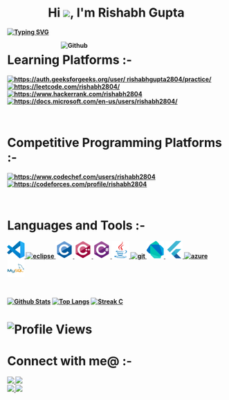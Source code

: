 <h1 align="center"> 
  Hi 
  <img 
    src="https://raw.githubusercontent.com/Rishabh2804/Rishabh2804/master/Resources/wave.gif" width="30px">, 
    I'm <b>Rishabh Gupta 
</h1> 


[![Typing SVG](https://readme-typing-svg.herokuapp.com?size=40&color=%23F7E727&center=true&width=1000&lines=I'm+an+aspiring+Developer;I'm+a+Competitive+Programmer;I'm+a+Learning+Enthusiast;I'm+an+Explorer)](https://git.io/typing-svg)

<img width="380" align="right" alt="Github"
src="https://raw.githubusercontent.com/Rishabh2804/Rishabh2804/master/Resources/Developer.gif" 
/> 


# <b>Learning Platforms :-</b>
<p align="left"> 
<!-- GeeksForGeeks -->
 <a
    href=https://auth.geeksforgeeks.org/user/rishabhgupta2804/practice/
    target="_blank">
    <img 
        src="https://raw.githubusercontent.com/Rishabh2804/github-profile-readme-generator/master/src/images/icons/Social/geeks-for-geeks.svg"
        alt="https://auth.geeksforgeeks.org/user/ rishabhgupta2804/practice/" height="30" width="50" 
    />
 </a> 
 <!-- LeetCode -->
 <a 
    href=https://leetcode.com/Rishabh2804/
    target="blank">
    <img 
        src="https://raw.githubusercontent.com/Rishabh2804/github-profile-readme-generator/master/src/images/icons/Social/leet-code.svg"
        alt="https://leetcode.com/rishabh2804/" height="30" width = "50"
    />
 </a>
 <!-- HackerRank -->
 <a 
    href=https://www.hackerrank.com/Rishabh2804 
    target="blank">    
    <img 
        src="https://raw.githubusercontent.com/Rishabh2804/github-profile-readme-generator/master/src/images/icons/Social/hackerrank.svg"
        alt="https://www.hackerrank.com/rishabh2804" height="30" width="40" 
    />
 </a>
 <!-- MS-Learn -->
 <a
    href=https://docs.microsoft.com/en-us/users/rishabh2804/
    target="blank">
    <img 
        src="https://raw.githubusercontent.com/Rishabh2804/Rishabh2804/master/Resources/Icons/Microsoft learning_logo.png"
        alt="https://docs.microsoft.com/en-us/users/rishabh2804/" height="40" 
        width = "100"
    />
 </a>  
 
</p>

<br>

# <b>Competitive Programming Platforms :-</b>
<p align="left"> 
<!-- CodeChef -->
 <a 
    href=https://www.codechef.com/users/coding_hazard
    target="blank">
    <img
        src="https://img.shields.io/badge/Codechef-%23B92B27.svg?&style=for-the-badge&logo=Codechef&logoColor=white"
        alt="https://www.codechef.com/users/rishabh2804" height="30" 
    />
 </a>
 <!-- CodeForces -->
 <a 
    href=https://codeforces.com/profile/Rishabh2804 
    target="blank">
    <img 
        src="https://img.shields.io/badge/Codeforces-445f9d?style=for-the-badge&logo=Codeforces&logoColor=white"
        alt="https://codeforces.com/profile/rishabh2804" height="30" 
    />
 </a>
</p>

<br>

# <b>Languages and Tools :-</b>
<p align="left">
<!-- vs code -->
 <a 
    href="https://code.visualstudio.com/" 
    target="_blank" rel="noreferrer"> 
    <img
        src="https://raw.githubusercontent.com/github/explore/80688e429a7d4ef2fca1e82350fe8e3517d3494d/topics/visual-studio-code/visual-studio-code.png"
        alt="VS code" width="40" height="40"
    /> 
 </a> 
 <!-- eclipse -->
 <a 
    href="https://www.eclipse.org"
    target="_blank" rel="noreferrer"> 
    <img
        src="https://raw.githubusercontent.com/Rishabh2804/Rishabh2804/master/Resources/Icons/Eclipse Icon.png"
        alt="eclipse" width="40" height="40"
    /> 
 </a> 
 <!-- c -->
 <a
    href="https://www.cprogramming.com/" 
    target="_blank" rel="noreferrer"> 
    <img
        src="https://raw.githubusercontent.com/devicons/devicon/master/icons/c/c-original.svg"
        alt="c" width="40" height="40"
    /> 
 </a> 
 <!-- cpp -->
 <a 
    href="https://isocpp.org/"
    target="_blank" rel="noreferrer"> 
    <img
        src="https://raw.githubusercontent.com/devicons/devicon/master/icons/cplusplus/cplusplus-original.svg"
        alt="cplusplus" width="40" height="40"
    /> 
 </a> 
 <!-- csharp -->
 <a 
    href="https://docs.microsoft.com/en-us/dotnet/csharp/" 
    target="_blank" rel="noreferrer"> 
    <img
        src="https://raw.githubusercontent.com/devicons/devicon/master/icons/csharp/csharp-original.svg"
        alt="java" width="40" height="40"
    /> 
 </a> 
 <!-- java -->
 <a 
    href="https://www.java.com" 
    target="_blank" rel="noreferrer"> 
    <img
        src="https://raw.githubusercontent.com/devicons/devicon/master/icons/java/java-original.svg"
        alt="java" width="40" height="40"
    /> 
 </a> 
 <!-- git -->
 <a 
    href="https://git-scm.com/"
    target="_blank" rel="noreferrer"> 
    <img
        src="https://www.vectorlogo.zone/logos/git-scm/git-scm-icon.svg" alt="git"
        width="40" height="40"
    /> 
 </a> 
 <!-- dart -->
 <a 
    href="https://dart.dev/" 
    target="_blank" rel="noreferrer"> 
    <img    
        src="https://raw.githubusercontent.com/devicons/devicon/master/icons/dart/dart-original.svg"
        alt="dart" width="40" height="40"
    /> 
 </a> 
 <!-- flutter -->
 <a 
    href="https://flutter.dev/" 
    target="_blank" rel="noreferrer"> 
    <img    
        src="https://raw.githubusercontent.com/devicons/devicon/master/icons/flutter/flutter-original.svg"
        alt="flutter" width="40" height="40"
    /> 
 </a> 
 <!-- azure -->
 <a
    href="https://azure.microsoft.com/en-in/" 
    target="_blank" 
    rel="noreferrer"> 
    <img
        src=https://www.vectorlogo.zone/logos/microsoft_azure/microsoft_azure-icon.svg
        alt="azure" width="40" height="40"/> 
 </a> 
 <!-- sql -->
 <a 
    href="https://www.mysql.com/"
    target="_blank" rel="noreferrer"> 
    <img
        src="https://raw.githubusercontent.com/devicons/devicon/master/icons/mysql/mysql-original-wordmark.svg"
        alt="mysql" width="40" height="40"
    /> 
 </a> 
</p> 

<br>

<!-- Github Stats-->

[![Github Stats](https://github-readme-stats.vercel.app/api?username=rishabh2804&show_icons=true&locale=en&count-private=true$height=80&theme=tokyonight)](https://github-readme-stats.vercel.app/api?username=rishabh2804&show_icons=true&locale=en&count-private=true$height=80&theme=tokyonight)
[![Top Langs](https://github-readme-stats.vercel.app/api/top-langs/?username=Rishabh2804&layout=compact&theme=tokyonight)](https://github-readme-stats.vercel.app/api/top-langs/?username=Rishabh2804&layout=compact&theme=tokyonight)
[![Streak C](https://github-readme-streak-stats.herokuapp.com/?user=Rishabh2804&theme=highcontrast)](https://github-readme-streak-stats.herokuapp.com/?user=Rishabh2804&theme=highcontrast)

# ![Profile Views](https://komarev.com/ghpvc/?username=Rishabh2804&color=blueviolet&style=flat-square&label=Profile+Views)


# <b>Connect with me@ :-</b>
<p>
<!-- LinkedIn -->
<a 
    target="_blank"
    href="https://www.linkedin.com/in/rishabh-gupta-2804/">
    <img
        src="https://img.shields.io/badge/-LinkedIn-0077B5?style=for-the-badge&logo=Linkedin&logoColor=white">
    </img>
</a>
<!-- GMail -->
<a 
    target="_blank" 
    href="mailto:rishabhgupta2804@gmail.com">
    <img
        src="https://img.shields.io/badge/-Gmail-D14836?style=for-the-badge&logo=Gmail&logoColor=white">
    </img>    
</a>
<br>
<!-- Github -->
<a 
    target="_blank" 
    href="https://github.com/Rishabh2804">
    <img
        src="https://img.shields.io/badge/GitHub-100000?style=for-the-badge&logo=github&logoColor=white">
    </img>    
</a>
<!-- StackOverFlow -->
<a 
    target="_blank" 
    href="https://stackoverflow.com/users/17798976/rishabh-gupta">
    <img
        src="https://img.shields.io/badge/StackOverFlow-100000?style=for-the-badge&logo=stackoverflow&logoColor=white">
    </img>
</a>
</p>
